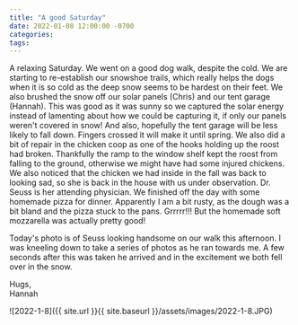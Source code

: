 ```yaml
---
title: "A good Saturday"
date: 2022-01-08 12:00:00 -0700
categories:
tags:
---
```


A relaxing Saturday. We went on a good dog walk, despite the cold. We are starting to re-establish our snowshoe trails, which really helps the dogs when it is so cold as the deep snow seems to be hardest on their feet. We also brushed the snow off our solar panels (Chris) and our tent garage (Hannah). This was good as it was sunny so we captured the solar energy instead of lamenting about how we could be capturing it, if only our panels weren't covered in snow! And also, hopefully the tent garage will be less likely to fall down. Fingers crossed it will make it until spring. We also did a bit of repair in the chicken coop as one of the hooks holding up the roost had broken. Thankfully the ramp to the window shelf kept the roost from falling to the ground, otherwise we might have had some injured chickens. We also noticed that the chicken we had inside in the fall was back to looking sad, so she is back in the house with us under observation. Dr. Seuss is her attending physician. We finished off the day with some homemade pizza for dinner. Apparently I am a bit rusty, as the dough was a bit bland and the pizza stuck to the pans. Grrrrr!!! But the homemade soft mozzarella was actually pretty good!

Today's photo is of Seuss looking handsome on our walk this afternoon. I was kneeling down to take a series of photos as he ran towards me. A few seconds after this was taken he arrived and in the excitement we both fell over in the snow.

Hugs,<br />
Hannah

![2022-1-8]({{ site.url }}{{ site.baseurl }}/assets/images/2022-1-8.JPG)